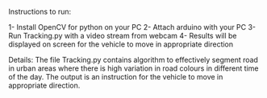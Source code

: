 Instructions to run:

1- Install OpenCV for python on your PC
2- Attach arduino with your PC
3- Run Tracking.py with a video stream from webcam
4- Results will be displayed on screen for the vehicle to move in appropriate direction


Details:
The file Tracking.py contains algorithm to effectively segment road in urban areas where there is high variation in road colours in different time of the day. The output is an instruction for the vehicle to move in appropriate direction.



